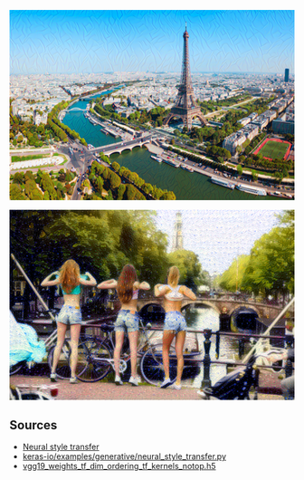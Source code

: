 ![](https://raw.githubusercontent.com/tonypithony/just_neural_style_transfer/refs/heads/main/leParis_vgg19_7layers_forPari_generated_at_iteration_100.png)

![](https://raw.githubusercontent.com/tonypithony/just_neural_style_transfer/refs/heads/main/2_vgg19_60000_at_iteration_1300.png)

## Sources

* [Neural style transfer](https://keras.io/examples/generative/neural_style_transfer/)
* [keras-io/examples/generative/neural_style_transfer.py](https://github.com/keras-team/keras-io/blob/master/examples/generative/neural_style_transfer.py)
* [vgg19_weights_tf_dim_ordering_tf_kernels_notop.h5](https://storage.googleapis.com/tensorflow/keras-applications/vgg19/vgg19_weights_tf_dim_ordering_tf_kernels_notop.h5)

